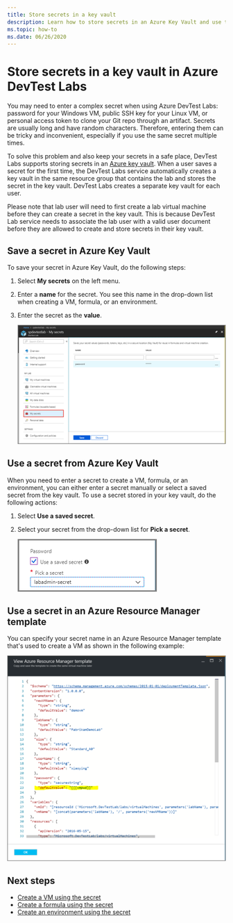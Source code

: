 ```yaml
---
title: Store secrets in a key vault
description: Learn how to store secrets in an Azure Key Vault and use them while creating a VM, formula, or an environment. 
ms.topic: how-to
ms.date: 06/26/2020
---
```


# Store secrets in a key vault in Azure DevTest Labs
You may need to enter a complex secret when using Azure DevTest Labs: password for your Windows VM, public SSH key for your Linux VM, or personal access token to clone your Git repo through an artifact. Secrets are usually long and have random characters. Therefore, entering them can be tricky and inconvenient, especially if you use the same secret multiple times.

To solve this problem and also keep your secrets in a safe place, DevTest Labs supports storing secrets in an [Azure key vault](../key-vault/general/overview.md). When a user saves a secret for the first time, the DevTest Labs service automatically creates a key vault in the same resource group that contains the lab and stores the secret in the key vault. DevTest Labs creates a separate key vault for each user. 

Please note that lab user will need to first create a lab virtual machine before they can create a secret in the key vault. This is because DevTest Lab service needs to associate the lab user with a valid user document before they are allowed to create and store secrets in their key vault. 


## Save a secret in Azure Key Vault
To save your secret in Azure Key Vault, do the following steps:

1. Select **My secrets** on the left menu.
2. Enter a **name** for the secret. You see this name in the drop-down list when creating a VM, formula, or an environment. 
3. Enter the secret as the **value**.

    ![Store secret](media/devtest-lab-store-secrets-in-key-vault/store-secret.png)

## Use a secret from Azure Key Vault
When you need to enter a secret to create a VM, formula, or an environment, you can either enter a secret manually or select a saved secret from the key vault. To use a secret stored in your key vault, do the following actions:

1. Select **Use a saved secret**. 
2. Select your secret from the drop-down list for **Pick a secret**. 

    ![Use secret in VM](media/devtest-lab-store-secrets-in-key-vault/secret-store-pick-a-secret.png)

## Use a secret in an Azure Resource Manager template
You can specify your secret name in an Azure Resource Manager template that's used to create a VM as shown in the following example:

![Use secret in formula or environment](media/devtest-lab-store-secrets-in-key-vault/secret-store-arm-template.png)

## Next steps

- [Create a VM using the secret](devtest-lab-add-vm.md) 
- [Create a formula using the secret](devtest-lab-manage-formulas.md)
- [Create an environment using the secret](devtest-lab-create-environment-from-arm.md)
